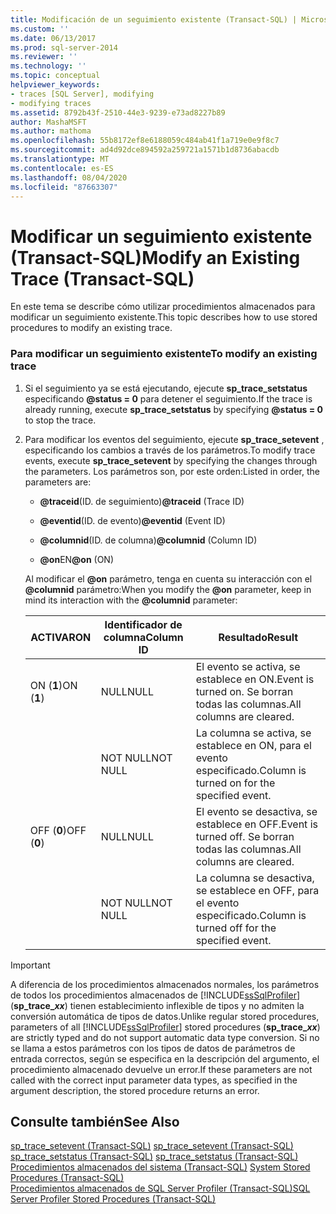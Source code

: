 ```yaml
---
title: Modificación de un seguimiento existente (Transact-SQL) | Microsoft Docs
ms.custom: ''
ms.date: 06/13/2017
ms.prod: sql-server-2014
ms.reviewer: ''
ms.technology: ''
ms.topic: conceptual
helpviewer_keywords:
- traces [SQL Server], modifying
- modifying traces
ms.assetid: 8792b43f-2510-44e3-9239-e73ad8227b89
author: MashaMSFT
ms.author: mathoma
ms.openlocfilehash: 55b8172ef8e6188059c484ab41f1a719e0e9f8c7
ms.sourcegitcommit: ad4d92dce894592a259721a1571b1d8736abacdb
ms.translationtype: MT
ms.contentlocale: es-ES
ms.lasthandoff: 08/04/2020
ms.locfileid: "87663307"
---
```

# <a name="modify-an-existing-trace-transact-sql"></a><span data-ttu-id="67c0d-102">Modificar un seguimiento existente (Transact-SQL)</span><span class="sxs-lookup"><span data-stu-id="67c0d-102">Modify an Existing Trace (Transact-SQL)</span></span>
  <span data-ttu-id="67c0d-103">En este tema se describe cómo utilizar procedimientos almacenados para modificar un seguimiento existente.</span><span class="sxs-lookup"><span data-stu-id="67c0d-103">This topic describes how to use stored procedures to modify an existing trace.</span></span>  
  
### <a name="to-modify-an-existing-trace"></a><span data-ttu-id="67c0d-104">Para modificar un seguimiento existente</span><span class="sxs-lookup"><span data-stu-id="67c0d-104">To modify an existing trace</span></span>  
  
1.  <span data-ttu-id="67c0d-105">Si el seguimiento ya se está ejecutando, ejecute **sp_trace_setstatus** especificando **@status = 0** para detener el seguimiento.</span><span class="sxs-lookup"><span data-stu-id="67c0d-105">If the trace is already running, execute **sp_trace_setstatus** by specifying **@status = 0** to stop the trace.</span></span>  
  
2.  <span data-ttu-id="67c0d-106">Para modificar los eventos del seguimiento, ejecute **sp_trace_setevent** , especificando los cambios a través de los parámetros.</span><span class="sxs-lookup"><span data-stu-id="67c0d-106">To modify trace events, execute **sp_trace_setevent** by specifying the changes through the parameters.</span></span> <span data-ttu-id="67c0d-107">Los parámetros son, por este orden:</span><span class="sxs-lookup"><span data-stu-id="67c0d-107">Listed in order, the parameters are:</span></span>  
  
    -   <span data-ttu-id="67c0d-108">**@traceid**(ID. de seguimiento)</span><span class="sxs-lookup"><span data-stu-id="67c0d-108">**@traceid** (Trace ID)</span></span>  
  
    -   <span data-ttu-id="67c0d-109">**@eventid**(ID. de evento)</span><span class="sxs-lookup"><span data-stu-id="67c0d-109">**@eventid** (Event ID)</span></span>  
  
    -   <span data-ttu-id="67c0d-110">**@columnid**(ID. de columna)</span><span class="sxs-lookup"><span data-stu-id="67c0d-110">**@columnid** (Column ID)</span></span>  
  
    -   <span data-ttu-id="67c0d-111">**@on**EN</span><span class="sxs-lookup"><span data-stu-id="67c0d-111">**@on** (ON)</span></span>  
  
     <span data-ttu-id="67c0d-112">Al modificar el **@on** parámetro, tenga en cuenta su interacción con el **@columnid** parámetro:</span><span class="sxs-lookup"><span data-stu-id="67c0d-112">When you modify the **@on** parameter, keep in mind its interaction with the **@columnid** parameter:</span></span>  
  
    |<span data-ttu-id="67c0d-113">ACTIVAR</span><span class="sxs-lookup"><span data-stu-id="67c0d-113">ON</span></span>|<span data-ttu-id="67c0d-114">Identificador de columna</span><span class="sxs-lookup"><span data-stu-id="67c0d-114">Column ID</span></span>|<span data-ttu-id="67c0d-115">Resultado</span><span class="sxs-lookup"><span data-stu-id="67c0d-115">Result</span></span>|  
    |--------|---------------|------------|  
    |<span data-ttu-id="67c0d-116">ON (**1**)</span><span class="sxs-lookup"><span data-stu-id="67c0d-116">ON (**1**)</span></span>|<span data-ttu-id="67c0d-117">NULL</span><span class="sxs-lookup"><span data-stu-id="67c0d-117">NULL</span></span>|<span data-ttu-id="67c0d-118">El evento se activa, se establece en ON.</span><span class="sxs-lookup"><span data-stu-id="67c0d-118">Event is turned on.</span></span> <span data-ttu-id="67c0d-119">Se borran todas las columnas.</span><span class="sxs-lookup"><span data-stu-id="67c0d-119">All columns are cleared.</span></span>|  
    ||<span data-ttu-id="67c0d-120">NOT NULL</span><span class="sxs-lookup"><span data-stu-id="67c0d-120">NOT NULL</span></span>|<span data-ttu-id="67c0d-121">La columna se activa, se establece en ON, para el evento especificado.</span><span class="sxs-lookup"><span data-stu-id="67c0d-121">Column is turned on for the specified event.</span></span>|  
    |<span data-ttu-id="67c0d-122">OFF (**0**)</span><span class="sxs-lookup"><span data-stu-id="67c0d-122">OFF (**0**)</span></span>|<span data-ttu-id="67c0d-123">NULL</span><span class="sxs-lookup"><span data-stu-id="67c0d-123">NULL</span></span>|<span data-ttu-id="67c0d-124">El evento se desactiva, se establece en OFF.</span><span class="sxs-lookup"><span data-stu-id="67c0d-124">Event is turned off.</span></span> <span data-ttu-id="67c0d-125">Se borran todas las columnas.</span><span class="sxs-lookup"><span data-stu-id="67c0d-125">All columns are cleared.</span></span>|  
    ||<span data-ttu-id="67c0d-126">NOT NULL</span><span class="sxs-lookup"><span data-stu-id="67c0d-126">NOT NULL</span></span>|<span data-ttu-id="67c0d-127">La columna se desactiva, se establece en OFF, para el evento especificado.</span><span class="sxs-lookup"><span data-stu-id="67c0d-127">Column is turned off for the specified event.</span></span>|  
  
> [!IMPORTANT]
>  <span data-ttu-id="67c0d-128">A diferencia de los procedimientos almacenados normales, los parámetros de todos los procedimientos almacenados de [!INCLUDE[ssSqlProfiler](../../includes/sssqlprofiler-md.md)] (<strong>sp_trace_*xx*</strong>) tienen establecimiento inflexible de tipos y no admiten la conversión automática de tipos de datos.</span><span class="sxs-lookup"><span data-stu-id="67c0d-128">Unlike regular stored procedures, parameters of all [!INCLUDE[ssSqlProfiler](../../includes/sssqlprofiler-md.md)] stored procedures (<strong>sp_trace_*xx*</strong>) are strictly typed and do not support automatic data type conversion.</span></span> <span data-ttu-id="67c0d-129">Si no se llama a estos parámetros con los tipos de datos de parámetros de entrada correctos, según se especifica en la descripción del argumento, el procedimiento almacenado devuelve un error.</span><span class="sxs-lookup"><span data-stu-id="67c0d-129">If these parameters are not called with the correct input parameter data types, as specified in the argument description, the stored procedure returns an error.</span></span>  

## <a name="see-also"></a><span data-ttu-id="67c0d-130">Consulte también</span><span class="sxs-lookup"><span data-stu-id="67c0d-130">See Also</span></span>  
 <span data-ttu-id="67c0d-131">[sp_trace_setevent &#40;Transact-SQL&#41;](/sql/relational-databases/system-stored-procedures/sp-trace-setevent-transact-sql) </span><span class="sxs-lookup"><span data-stu-id="67c0d-131">[sp_trace_setevent &#40;Transact-SQL&#41;](/sql/relational-databases/system-stored-procedures/sp-trace-setevent-transact-sql) </span></span>  
 <span data-ttu-id="67c0d-132">[sp_trace_setstatus &#40;Transact-SQL&#41;](/sql/relational-databases/system-stored-procedures/sp-trace-setstatus-transact-sql) </span><span class="sxs-lookup"><span data-stu-id="67c0d-132">[sp_trace_setstatus &#40;Transact-SQL&#41;](/sql/relational-databases/system-stored-procedures/sp-trace-setstatus-transact-sql) </span></span>  
 <span data-ttu-id="67c0d-133">[Procedimientos almacenados del sistema &#40;Transact-SQL&#41;](/sql/relational-databases/system-stored-procedures/system-stored-procedures-transact-sql) </span><span class="sxs-lookup"><span data-stu-id="67c0d-133">[System Stored Procedures &#40;Transact-SQL&#41;](/sql/relational-databases/system-stored-procedures/system-stored-procedures-transact-sql) </span></span>  
 [<span data-ttu-id="67c0d-134">Procedimientos almacenados de SQL Server Profiler &#40;Transact-SQL&#41;</span><span class="sxs-lookup"><span data-stu-id="67c0d-134">SQL Server Profiler Stored Procedures &#40;Transact-SQL&#41;</span></span>](/sql/relational-databases/system-stored-procedures/sql-server-profiler-stored-procedures-transact-sql)  
  
  
